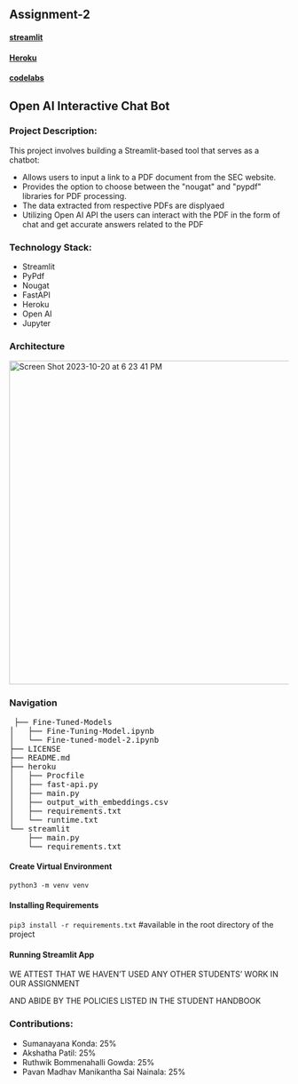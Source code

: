 ## Assignment-2

#### [streamlit](https://mainpy-akenyqfidkmdqjxnj4haqt.streamlit.app/)

#### [Heroku](https://testing-assignment-2-b10953b0ae68.herokuapp.com/docs)

#### [codelabs](https://codelabs-preview.appspot.com/?file_id=1k9h6G5z1DkXoStdQyCTC3ZMsNPTBl2wp-AFMHDoi1es)

## Open AI Interactive Chat Bot

### Project Description:
This project involves building a Streamlit-based tool that serves as a chatbot:

- Allows users to input a link to a PDF document from the SEC website.
- Provides the option to choose between the "nougat" and "pypdf" libraries for PDF processing.
- The data extracted from respective PDFs are displyaed
- Utilizing Open AI API the users can interact with the PDF in the form of chat and get accurate answers related to the PDF

### Technology Stack:
- Streamlit
- PyPdf
- Nougat
- FastAPI
- Heroku
- Open AI
- Jupyter

### Architecture

<img width="583" alt="Screen Shot 2023-10-20 at 6 23 41 PM" src="https://github.com/BigDataIA-Fall2023-Team3/Assignment-2/assets/114708712/b219267c-852e-4bd4-abed-90574197fbaf">

### Navigation
<pre>
 ├── Fine-Tuned-Models
│   ├── Fine-Tuning-Model.ipynb
│   └── Fine-tuned-model-2.ipynb
├── LICENSE
├── README.md
├── heroku
│   ├── Procfile
│   ├── fast-api.py
│   ├── main.py
│   ├── output_with_embeddings.csv
│   ├── requirements.txt
│   └── runtime.txt
└── streamlit
    ├── main.py
    └── requirements.txt
</pre>

#### Create Virtual Environment

`python3 -m venv venv`

#### Installing Requirements 

`pip3 install -r requirements.txt`     #available in the root directory of the project

#### Running Streamlit App


WE ATTEST THAT WE HAVEN’T USED ANY OTHER STUDENTS’ WORK IN OUR ASSIGNMENT

AND ABIDE BY THE POLICIES LISTED IN THE STUDENT HANDBOOK

 ### Contributions: 

- Sumanayana Konda: 25% 
- Akshatha Patil: 25% 
- Ruthwik Bommenahalli Gowda: 25%
- Pavan Madhav Manikantha Sai Nainala: 25% 
